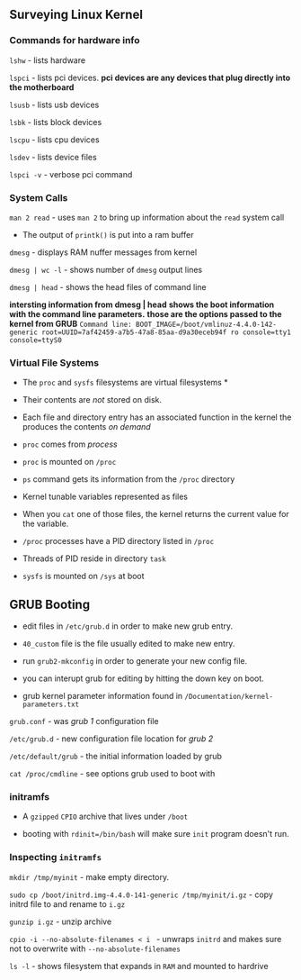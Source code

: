 ## Surveying Linux Kernel

### Commands for hardware info

`lshw`      - lists hardware

`lspci`     - lists pci devices. **pci devices are any devices that plug directly into the motherboard**

`lsusb`     - lists usb devices

`lsbk`      - lists block devices

`lscpu`     - lists cpu devices

`lsdev`     - lists device files

`lspci -v`  - verbose pci command


### System Calls

`man 2 read`        - uses `man 2` to bring up information about the `read` system call

* The output of `printk()` is put into a ram buffer

`dmesg`             - displays RAM nuffer messages from kernel

`dmesg | wc -l`     - shows number of `dmesg` output lines

`dmesg | head`      - shows the head files of command line

**intersting information from dmesg | head**
**shows the boot information with the command line parameters.**
**those are the options passed to the kernel from GRUB**
`Command line: BOOT_IMAGE=/boot/vmlinuz-4.4.0-142-generic root=UUID=7af42459-a7b5-47a8-85aa-d9a30eceb94f ro console=tty1 console=ttyS0`


### Virtual File Systems
* The `proc` and `sysfs` filesystems are virtual filesystems *
* Their contents are *not* stored on disk.
* Each file and directory entry has an associated function in the kernel the produces the contents *on demand* 
* `proc` comes from *process*
* `proc` is mounted on `/proc`
* `ps` command gets its information from the `/proc` directory
* Kernel tunable variables represented as files
* When you `cat` one of those files, the kernel returns the current value for the variable.
* `/proc` processes have a PID directory listed in `/proc`
* Threads of PID reside in directory `task`

* `sysfs` is mounted on `/sys` at boot


## GRUB Booting

* edit files in `/etc/grub.d` in order to make new grub entry.

* `40_custom` file is the file usually edited to make new entry.

* run `grub2-mkconfig` in order to generate your new config file.

* you can interupt grub for editing by hitting the down key on boot.

* grub kernel parameter information found in `/Documentation/kernel-parameters.txt`

`grub.conf` - was *grub 1* configuration file

`/etc/grub.d` - new configuration file location for *grub 2*

`/etc/default/grub` - the initial information loaded by grub

`cat /proc/cmdline` - see options grub used to boot with


### initramfs
* A  `gzipped` `CPIO` archive that lives under `/boot`

* booting with `rdinit=/bin/bash` will make sure `init` program doesn't run.

### Inspecting `initramfs`
`mkdir /tmp/myinit` - make empty directory.

`sudo cp /boot/initrd.img-4.4.0-141-generic /tmp/myinit/i.gz` - copy initrd file to and rename to `i.gz`

`gunzip i.gz` - unzip archive

 `cpio -i --no-absolute-filenames < i ` - unwraps `initrd` and makes sure not to overwrite with `--no-absolute-filenames`
 
 `ls -l` - shows filesystem that expands in `RAM` and mounted to hardrive
 
 
